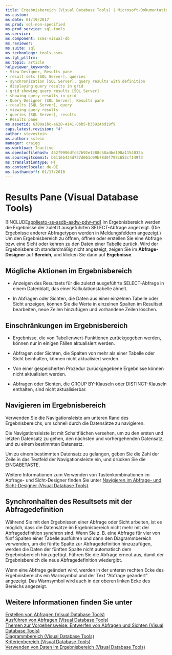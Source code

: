 ```yaml
---
title: Ergebnisbereich (Visual Database Tools) | Microsoft-Dokumentation
ms.custom: 
ms.date: 01/19/2017
ms.prod: sql-non-specified
ms.prod_service: sql-tools
ms.service: 
ms.component: ssms-visual-db
ms.reviewer: 
ms.suite: sql
ms.technology: tools-ssms
ms.tgt_pltfrm: 
ms.topic: article
helpviewer_keywords:
- View Designer, Results pane
- result sets [SQL Server], queries
- synchronization [SQL Server], query results with definition
- displaying query results in grid
- grid showing query results [SQL Server]
- showing query results in grid
- Query Designer [SQL Server], Results pane
- results [SQL Server], query
- viewing query results
- queries [SQL Server], results
- Results pane
ms.assetid: 6309a1bc-a628-4141-8bb5-b35924bd19f9
caps.latest.revision: "4"
author: stevestein
ms.author: sstein
manager: craigg
ms.workload: Inactive
ms.openlocfilehash: 462f9996dfc57b92e1388c58adbe198a1154032a
ms.sourcegitcommit: b6116b434d737d661c09b78d0f798c652cf149f3
ms.translationtype: HT
ms.contentlocale: de-DE
ms.lasthandoff: 01/17/2018
---
```

# <a name="results-pane-visual-database-tools"></a>Results Pane (Visual Database Tools)
[!INCLUDE[appliesto-ss-asdb-asdw-pdw-md](../../includes/appliesto-ss-asdb-asdw-pdw-md.md)] Im Ergebnisbereich werden die Ergebnisse der zuletzt ausgeführten SELECT-Abfrage angezeigt. (Die Ergebnisse anderer Abfragetypen werden in Meldungsfeldern angezeigt.) Um den Ergebnisbereich zu öffnen, öffnen oder erstellen Sie eine Abfrage bzw. eine Sicht oder kehren zu den Daten einer Tabelle zurück. Wird der Ergebnisbereich standardmäßig nicht angezeigt, zeigen Sie im **Abfrage-Designer** auf **Bereich**, und klicken Sie dann auf **Ergebnisse**.  
  
## <a name="what-you-can-do-in-the-results-pane"></a>Mögliche Aktionen im Ergebnisbereich  
  
-   Anzeigen des Resultsets für die zuletzt ausgeführte SELECT-Abfrage in einem Datenblatt, das einer Kalkulationstabelle ähnelt.  
  
-   In Abfragen oder Sichten, die Daten aus einer einzelnen Tabelle oder Sicht anzeigen, können Sie die Werte in einzelnen Spalten im Resultset bearbeiten, neue Zeilen hinzufügen und vorhandene Zeilen löschen.  
  
## <a name="limitations-in-the-results-pane"></a>Einschränkungen im Ergebnisbereich  
  
-   Ergebnisse, die von Tabellenwert-Funktionen zurückgegeben werden, können nur in einigen Fällen aktualisiert werden.  
  
-   Abfragen oder Sichten, die Spalten von mehr als einer Tabelle oder Sicht beinhalten, können nicht aktualisiert werden.  
  
-   Von einer gespeicherten Prozedur zurückgegebene Ergebnisse können nicht aktualisiert werden.  
  
-   Abfragen oder Sichten, die GROUP BY-Klauseln oder DISTINCT-Klauseln enthalten, sind nicht aktualisierbar.  
  
## <a name="navigating-in-the-results-pane"></a>Navigieren im Ergebnisbereich  
Verwenden Sie die Navigationsleiste am unteren Rand des Ergebnisbereichs, um schnell durch die Datensätze zu navigieren.  
  
Die Navigationsleiste ist mit Schaltflächen versehen, um zu den ersten und letzten Datensatz zu gehen, den nächsten und vorhergehenden Datensatz, und zu einem bestimmten Datensatz.  
  
Um zu einem bestimmten Datensatz zu gelangen, geben Sie die Zahl der Zeile in das Textfeld der Navigationsleiste ein, und drücken Sie die EINGABETASTE.  
  
Weitere Informationen zum Verwenden von Tastenkombinationen im Abfrage- und Sicht-Designer finden Sie unter [Navigieren im Abfrage- und Sicht-Designer &#40;Visual Database Tools&#41;](../../ssms/visual-db-tools/navigate-in-the-query-and-view-designer-visual-database-tools.md).  
  
## <a name="keeping-the-results-set-synchronized-with-the-query-definition"></a>Synchronhalten des Resultsets mit der Abfragedefinition  
Während Sie mit den Ergebnissen einer Abfrage oder Sicht arbeiten, ist es möglich, dass die Datensätze im Ergebnisbereich nicht mehr mit der Abfragedefinition synchron sind. Wenn Sie z. B. eine Abfrage für vier von fünf Spalten einer Tabelle ausführen und dann den Diagrammbereich verwenden, um die fünfte Spalte zur Abfragedefinition hinzuzufügen, werden die Daten der fünften Spalte nicht automatisch dem Ergebnisbereich hinzugefügt. Führen Sie die Abfrage erneut aus, damit der Ergebnisbereich die neue Abfragedefinition wiedergibt.  
  
Wenn eine Abfrage geändert wird, werden in der unteren rechten Ecke des Ergebnisbereichs ein Warnsymbol und der Text "Abfrage geändert" angezeigt. Das Warnsymbol wird auch in der oberen linken Ecke des Bereichs angezeigt.  
  
## <a name="see-also"></a>Weitere Informationen finden Sie unter  
[Erstellen von Abfragen &#40;Visual Database Tools&#41;](../../ssms/visual-db-tools/create-queries-visual-database-tools.md)  
[Ausführen von Abfragen &#40;Visual Database Tools&#41;](../../ssms/visual-db-tools/run-queries-visual-database-tools.md)  
[Themen zur Vorgehensweise: Entwerfen von Abfragen und Sichten &#40;Visual Database Tools&#41;](../../ssms/visual-db-tools/design-queries-and-views-how-to-topics-visual-database-tools.md)  
[Diagrammbereich &#40;Visual Database Tools&#41;](../../ssms/visual-db-tools/diagram-pane-visual-database-tools.md)  
[Kriterienbereich &#40;Visual Database Tools&#41;](../../ssms/visual-db-tools/criteria-pane-visual-database-tools.md)  
[Verwenden von Daten im Ergebnisbereich &#40;Visual Database Tools&#41;](../../ssms/visual-db-tools/work-with-data-in-the-results-pane-visual-database-tools.md)  
  
